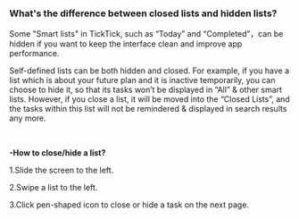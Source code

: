 ### What's the difference between closed lists and hidden lists?

Some "Smart lists" in TickTick, such as “Today” and “Completed”，can be hidden if you want to keep the interface clean and improve app performance.

Self-defined lists can be both hidden and closed. For example, if you have a list which is about your future plan and it is inactive temporarily, you can choose to hide it, so that its tasks won’t be displayed in “All” & other smart lists. However, if you close a list, it will be moved into the “Closed Lists”, and the tasks within this list will not be remindered & displayed in search results any more.

<br />

**-How to close/hide a list?**

1.Slide the screen to the left.

2.Swipe a list to the left.

3.Click pen-shaped icon to close or hide a task on the next page.
